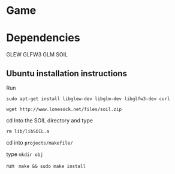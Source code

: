 # Game

# Dependencies
GLEW 
GLFW3
GLM
SOIL

## Ubuntu installation instructions
Run 

```sudo apt-get install libglew-dev libglm-dev libglfw3-dev curl```

```wget http://www.lonesock.net/files/soil.zip```

cd Into the SOIL directory and type

```rm lib/libSOIL.a```

cd into ```projects/makefile/```

type ```mkdir obj```

run ``` make && sudo make install```

